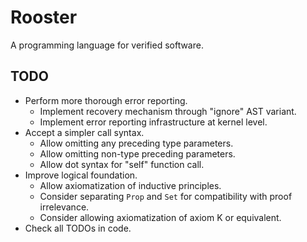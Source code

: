 # Rooster
A programming language for verified software.

## TODO
* Perform more thorough error reporting.
  - Implement recovery mechanism through "ignore" AST variant.
  - Implement error reporting infrastructure at kernel level.
* Accept a simpler call syntax.
  - Allow omitting any preceding type parameters.
  - Allow omitting non-type preceding parameters.
  - Allow dot syntax for "self" function call.
* Improve logical foundation.
  - Allow axiomatization of inductive principles.
  - Consider separating `Prop` and `Set` for compatibility with proof irrelevance.
  - Consider allowing axiomatization of axiom K or equivalent.
* Check all TODOs in code.
